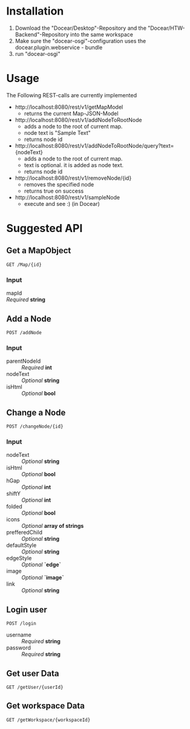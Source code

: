 # Installation

1. Download the "Docear/Desktop"-Repository and the "Docear/HTW-Backend"-Repository into the same workspace
1. Make sure the "docear-osgi"-configuration uses the docear.plugin.webservice - bundle
1. run "docear-osgi"

# Usage

The Following REST-calls are currently implemented

* http://localhost:8080/rest/v1/getMapModel
	* returns the current Map-JSON-Model
* http://localhost:8080/rest/v1/addNodeToRootNode
	* adds a node to the root of current map.
	* node text is "Sample Text"
	* returns node id
* http://localhost:8080/rest/v1/addNodeToRootNode/query?text={nodeText}
	* adds a node to the root of current map.
	* text is optional. it is added as node text.
	* returns node id
* http://localhost:8080/rest/v1/removeNode/{id}
	* removes the specified node
	* returns true on success
* http://localhost:8080/rest/v1/sampleNode
	* execute and see :) (in Docear)

# Suggested API

## Get a MapObject
    GET /Map/{id}

### Input
mapId  
_Required_ **string**

## Add a Node
    POST /addNode  

### Input
<dl>
<dt>parentNodeId</dt>
<dd><em>Required</em> <strong>int</strong></dd>

<dt>nodeText</dt>
<dd><em>Optional</em> <strong>string</strong></dd>

<dt>isHtml</dt>
<dd><em>Optional</em> <strong>bool</strong></dd>
</dl>

## Change a Node
    POST /changeNode/{id}

### Input
<dl>

<dt>nodeText</dt>
<dd><em>Optional</em> <strong>string</strong></dd>

<dt>isHtml</dt>
<dd><em>Optional</em> <strong>bool</strong></dd>

<dt>hGap</dt>
<dd><em>Optional</em> <strong>int</strong></dd>

<dt>shiftY</dt>
<dd><em>Optional</em> <strong>int</strong></dd>

<dt>folded</dt>
<dd><em>Optional</em> <strong>bool</strong></dd>

<dt>icons</dt>
<dd><em>Optional</em> <strong>array of strings</strong></dd>

<dt>prefferedChild</dt>
<dd><em>Optional</em> <strong>string</strong></dd>

<dt>defaultStyle</dt>
<dd><em>Optional</em> <strong>string</strong></dd>

<dt>edgeStyle</dt>
<dd><em>Optional</em> <strong>`edge`</strong></dd>

<dt>image</dt>
<dd><em>Optional</em> <strong>`image`</strong></dd>

<dt>link</dt>
<dd><em>Optional</em> <strong>string</strong></dd>
</dl>

## Login user
    POST /login

<dl>
<dt>username</dt>
<dd><em>Required</em> <strong>string</strong></dd>

<dt>password</dt>
<dd><em>Required</em> <strong>string</strong></dd>
</dl>

## Get user Data
    GET /getUser/{userId}  

## Get workspace Data
    GET /getWorkspace/{workspaceId}

